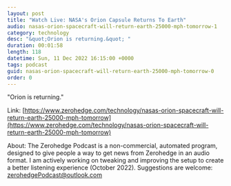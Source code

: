```yaml
---
layout: post
title: "Watch Live: NASA's Orion Capsule Returns To Earth"
audio: nasas-orion-spacecraft-will-return-earth-25000-mph-tomorrow-1
category: technology
desc: "&quot;Orion is returning.&quot; "
duration: 00:01:58
length: 118
datetime: Sun, 11 Dec 2022 16:15:00 +0000
tags: podcast
guid: nasas-orion-spacecraft-will-return-earth-25000-mph-tomorrow-0
order: 0
---
```

&quot;Orion is returning.&quot; 

Link: [https://www.zerohedge.com/technology/nasas-orion-spacecraft-will-return-earth-25000-mph-tomorrow](https://www.zerohedge.com/technology/nasas-orion-spacecraft-will-return-earth-25000-mph-tomorrow)

About: The Zerohedge Podcast is a non-commercial, automated program, designed to give people a way to get news from Zerohedge in an audio format.  I am actively working on tweaking and improving the setup to create a better listening experience (October 2022).  Suggestions are welcome: [zerohedgePodcast@outlook.com](mailto:zerohedgePodcast@outlook.com)